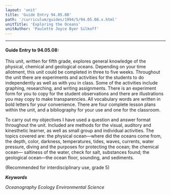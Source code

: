```yaml
---
layout: 'unit'
title: 'Guide Entry 94.05.08'
path: '/curriculum/guides/1994/5/94.05.08.x.html'
unitTitle: 'Exploring the Oceans'
unitAuthor: 'Paulette Joyce Byer Silkoff'
---
```


<body>
<hr/>
 <h4>
  Guide Entry to 94.05.08:
 </h4>
 This unit, written for fifth grade, explores general knowledge of the physical, chemical and geological oceans. Depending on your time allotment, this unit could be completed in three to five weeks. Throughout the unit there are experiments and activities for the students to do independently as well as with you in class. Some of the activities include graphing, researching, and writing assignments. There is an experiment form for you to copy for the student observations and there are illustrations you may copy to make transparencies. All vocabulary words are written in bold letters for your convenience. There are four complete lesson plans within the unit, and a bibliography for your use and one for the classroom.
 <p>
  To carry out my objectives I have used a question and answer format throughout the unit. Included are methods for the visual, auditory and kinesthetic learner, as well as small group and individual activities. The topics covered are: the physical ocean—where did the oceans come from, the depth, color, darkness, temperatures, tides, waves, currents, water pressure, diving and the purposes for protecting the ocean; the chemical ocean— saltiness of the water, check for salt, substances found; the geological ocean—the ocean floor, sounding, and sediments.
 </p>
 <p>
  (Recommended for interdisciplinary use, grade 5)
 </p>
<p>
  <b>
   <i>
    Keywords
   </i>
  </b>
  <br/>
 </p>
 <p>
  <i>
   Oceanography Ecology Environmental Science
  </i>
 </p>

</body>
